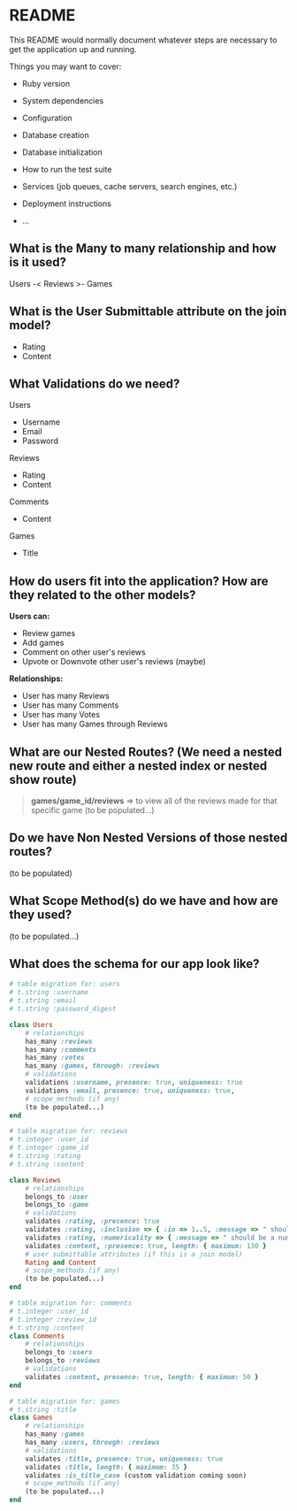 # README


This README would normally document whatever steps are necessary to get the
application up and running.

Things you may want to cover:

* Ruby version

* System dependencies

* Configuration

* Database creation

* Database initialization

* How to run the test suite

* Services (job queues, cache servers, search engines, etc.)

* Deployment instructions

* ...



## What is the Many to many relationship and how is it used?

 Users -< Reviews >- Games

## What is the User Submittable attribute on the join model?

 - Rating
 - Content

## What Validations do we need?

  Users 
 - Username
 - Email
 - Password
 
 Reviews 
 - Rating
 - Content
 
 Comments
 
 - Content

 Games 
 - Title


## How do users fit into the application? How are they related to the other models?
**Users can:**
 - Review games
 - Add games
 - Comment on other user's reviews
 - Upvote or Downvote other user's reviews (maybe)
 
 **Relationships:**
 - User has many Reviews
 - User has many Comments
 - User has many Votes
 - User has many Games through Reviews

## What are our Nested Routes? (We need a nested new route and either a nested index or nested show route)

> **games/game_id/reviews**  => to view all of the reviews made for that specific game
(to be populated...)

## Do we have Non Nested Versions of those nested routes?
(to be populated)

## What Scope Method(s) do we have and how are they used?
(to be populated...)
## What does the schema for our app look like?

```rb
# table migration for: users 
# t.string :username
# t.string :email
# t.string :password_digest

class Users 
	# relationships
	has_many :reviews
	has_many :comments
	has_many :votes
	has_many :games, through: :reviews
	# validations 
	validations :username, presence: true, uniqueness: true
	validations :email, presence: true, uniqueness: true, 
	# scope_methods (if any)
	(to be populated...)
end
```
```rb
# table migration for: reviews 
# t.integer :user_id
# t.integer :game_id
# t.string :rating
# t.string :content

class Reviews 
	# relationships
	belongs_to :user
	belongs_to :game
	# validations 
	validates :rating, :presence: true
	validates :rating, :inclusion => { :in => 1..5, :message => " should be between 1 to 5" }
	validates :rating, :numericality => { :message => " should be a number" }
	validates :content, :presence: true, length: { maximum: 130 }
	# user submittable attributes (if this is a join model)
	Rating and Content
	# scope_methods (if any)
	(to be populated...)
end
```
```rb
# table migration for: comments 
# t.integer :user_id
# t.integer :review_id
# t.string :content
class Comments 
	# relationships
	belongs_to :users
	belongs_to :reviews
	# validations 
	validates :content, presence: true, length: { maximum: 50 }
end
```
```rb
# table migration for: games 
# t.string :title
class Games 
	# relationships
	has_many :games
	has_many :users, through: :reviews
	# validations 
	validates :title, presence: true, uniqueness: true
	validates :title, length: { maximum: 35 }
	validates :is_title_case (custom validation coming soon)
	# scope_methods (if any)
	(to be populated...)
end
```
<!-- root to: "home#index" -->